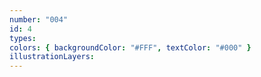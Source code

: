 ```yaml
---
number: "004"
id: 4
types:
colors: { backgroundColor: "#FFF", textColor: "#000" }
illustrationLayers:
---
```

